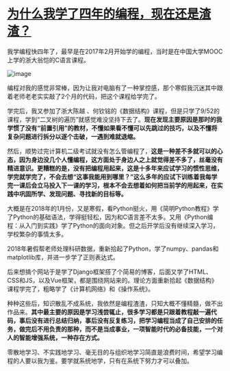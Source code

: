 # [为什么我学了四年的编程，现在还是渣渣？](https://github.com/lusuzi/gitblog/issues/4)

我学编程快四年了，最早是在2017年2月开始学的编程，当时是在中国大学MOOC上学的浙大翁恺的C语言课程。

![image](https://user-images.githubusercontent.com/68739721/102832897-a4da0980-442a-11eb-8d2a-49b2e190d746.png)

编程对我的感觉非常棒，因为让我对电脑有了一种掌控感，那个寒假我沉迷其中跟着老师老老实实敲了2个月的代码，把这个课程给学完了。

学完后，我又参加了浙大陈越 、何钦铭的《数据结构》课程，但是只学了9/52的课程，学到“二叉树的遍历”就感觉难没坚持下去了。**现在发现主要原因是那时的我学惯了没有“前置引用”的教材，不懂如果看不懂可以先跳过的技巧，以及不懂将复杂问题进行拆分以逐个击破，一遇到难就退缩。**

然后，顺势过完计算机二级考试就没有怎么管编程了，**这是一种差不多就可以的心态，因为身边没几个人懂编程，这方面处于身边人之上就觉得差不多了，丝毫没有精进意识。更糟糕的是，没有把编程用起来，这是十多年来应试学习的惯性思维，学完就学完了，不会去想“这事我能用到哪里？”这么多年的应试下训练着我每学完一课后会立马投入下一课的学习，根本不会去想着如何把当前学的用起来，在实践中巩固所学、发现问题、寻找新的目标等。**

大概是在2018年的1月份，又是寒假，看Python挺火，用《简明Python教程》学了Python的基础语法，学得挺轻松，因为和C语言差不太多。又用《Python编程：从入门到实践》学了Python的面向对象。但之后开学后没有继续深入学习，学校繁杂的事情太多。

2018年暑假帮老师处理科研数据，重新拾起了Python，学了numpy、pandas和matplotlib库，并进一步学了正则表达式。

后来想搞个网站于是学了Django框架搭了个简易的博客，后面又学了HTML、CSS和JS，以及Vue框架，都是围绕网站来的。理论方面重新拾起《数据结构》课程学完了，粗略学了《计算机网络》和《操作系统》。

种种这些后，知识散乱不成系统，我依然是编程渣渣，只知大概不懂精髓，做不出作品来。**其中最主要的原因是学习浅尝辄止，很多学习都是只跟着教程敲一遍代码，事后没有进行总结归纳，事后没有反复练习，把学习编程当成了自己安排的任务，做完后不用负责的那种，而不是当成事业，一项智能时代的必备技能，一个对人的智能增强系统，一种存在方式。**

零散地学习、不实践地学习、毫无目的与组织地学习简直是浪费时间，希望学习编程的人要以我为鉴。要学就系统地学，只有在系统下努力才可以叠加。
